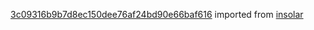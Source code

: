 [3c09316b9b7d8ec150dee76af24bd90e66baf616](https://github.com/insolar/insolar/commit/3c09316b9b7d8ec150dee76af24bd90e66baf616) imported from [insolar](https://github.com/insolar/insolar)
